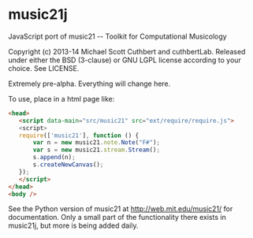 music21j
========
JavaScript port of music21 -- Toolkit for Computational Musicology

Copyright (c) 2013-14 Michael Scott Cuthbert and cuthbertLab.
Released under either the BSD (3-clause) or GNU LGPL license according to your choice. See LICENSE.

Extremely pre-alpha.  Everything will change here.  

To use, place in a html page like:

```html
<head>
   <script data-main="src/music21" src="ext/require/require.js">
   <script>
   require(['music21'], function () {
       var n = new music21.note.Note("F#");
       var s = new music21.stream.Stream();
       s.append(n);
       s.createNewCanvas();
   });
   </script>
</head>
<body />
```
See the Python version of music21 at http://web.mit.edu/music21/ for documentation. Only a small
part of the functionality there exists in music21j, but more is being added daily.
